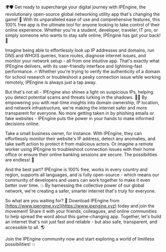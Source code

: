 🌍🛡️ Get ready to supercharge your digital journey with IPEngine, the revolutionary open-source global networking utility app that's changing the game! 🚀 With its unparalleled ease of use and comprehensive features, this 100% free app is the ultimate tool for anyone looking to take control of their online experience. Whether you're a student, developer, traveler, IT pro, or simply someone who wants to stay safe online, IPEngine has got your back! 💪

Imagine being able to effortlessly look up IP addresses and domains, run DNS and WHOIS queries, trace routes, diagnose internet issues, and monitor your network setup - all from one intuitive app. That's exactly what IPEngine delivers, with its user-friendly interface and lightning-fast performance. 🔥 Whether you're trying to verify the authenticity of a domain for school research or troubleshoot a pesky connection issue while working remotely, IPEngine is always just a tap away.

But that's not all - IPEngine also shines a light on suspicious IPs, helping you detect potential scams and threats lurking in the shadows. 🕵️‍♀️ By empowering you with real-time insights into domain ownership, IP location, and network infrastructure, we're making the internet safer and more transparent for everyone. No more getting taken in by phishing emails or fake websites - IPEngine puts the power in your hands to make informed decisions online.

Take a small business owner, for instance. With IPEngine, they can effortlessly monitor their website's IP address, detect any anomalies, and take swift action to protect it from malicious actors. Or imagine a remote worker using IPEngine to troubleshoot connection issues with their home office or ensure their online banking sessions are secure. The possibilities are endless! 🌈

And the best part? IPEngine is 100% free, works in every country and region, supports all languages, and is fully open-source - which means our community of developers and users can work together to make it even better over time. 💥 By harnessing the collective power of our global network, we're creating a safer, smarter internet that's truly for everyone.

So what are you waiting for? 🤔 Download IPEngine from [https://www.ipengine.xyz](https://www.ipengine.xyz) today and join the movement! Share it with your friends, colleagues, and online communities to help spread the word about this game-changing app. Together, let's build an internet that's not just fast and reliable - but also safe, transparent, and accessible to all. 🌎

Join the IPEngine community now and start exploring a world of limitless possibilities! 💥